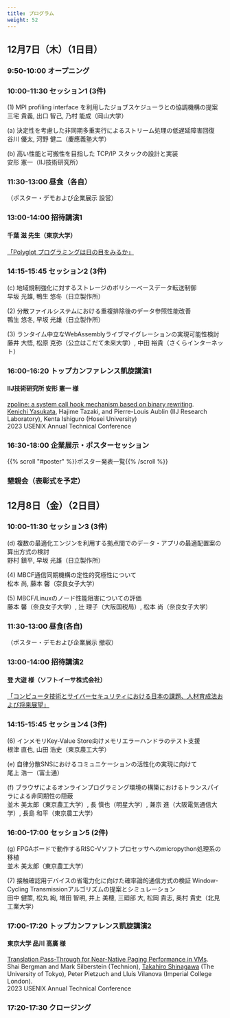 ```yaml
---
title: プログラム
weight: 52
---
```


## 12月7日（木）（1日目）

### 9:50-10:00 オープニング

### 10:00-11:30 セッション1 (3件)
(1) MPI profiling interface を利用したジョブスケジューラとの協調機構の提案<br>
     三宅 貴義, 出口 智己, 乃村 能成（岡山大学）

(a) 決定性を考慮した非同期多重実行によるストリーム処理の低遅延障害回復<br>
     谷川 優太, 河野 健二（慶應義塾大学）

(b) 高い性能と可搬性を目指した TCP/IP スタックの設計と実装<br>
     安形 憲一（IIJ技術研究所）

### 11:30-13:00 昼食（各自）

（ポスター・デモおよび企業展示 設営）

### 13:00-14:00 招待講演1

#### 千葉 滋 先生（東京大学）

[「Polyglot プログラミングは日の目をみるか」](#invite1)

###  14:15-15:45 セッション2 (3件)

(c) 地域規制強化に対するストレージのポリシーベースデータ転送制御<br>
    早坂 光雄, 鴨生 悠冬（日立製作所）

(2) 分散ファイルシステムにおける重複排除後のデータ参照性能改善<br>
    鴨生 悠冬, 早坂 光雄（日立製作所）

(3) ランタイム中立なWebAssemblyライブマイグレーションの実現可能性検討<br>
    藤井 大悟, 松原 克弥（公立はこだて未来大学）, 中田 裕貴（さくらインターネット）

### 16:00-16:20 トップカンファレンス凱旋講演1

#### IIJ技術研究所 安形 憲一 様

[zpoline: a system call hook mechanism based on binary rewriting](https://www.usenix.org/conference/atc23/presentation/yasukata).<br>
<u>Kenichi Yasukata</u>, Hajime Tazaki, and Pierre-Louis Aublin (IIJ Research Laboratory), Kenta Ishiguro (Hosei University)<br>
2023 USENIX Annual Technical Conference

### 16:30-18:00 企業展示・ポスターセッション

{{% scroll "#poster" %}}ポスター発表一覧{{% /scroll %}}

### 懇親会（表彰式を予定）



## 12月8日（金）（2日目）

### 10:00-11:30 セッション3 (3件)

(d) 複数の最適化エンジンを利用する拠点間でのデータ・アプリの最適配置案の算出方式の検討<br>
    野村 鎮平, 早坂 光雄（日立製作所）

(4) MBCF通信同期機構の定性的究極性について<br>
    松本 尚, 藤本 馨（奈良女子大学）

(5) MBCF/Linuxのノード性能阻害についての評価<br>
    藤本 馨（奈良女子大学）, 辻 理子（大阪国税局）, 松本 尚（奈良女子大学）

### 11:30-13:00 昼食(各自)

（ポスター・デモおよび企業展示 撤収）

### 13:00-14:00 招待講演2

#### 登 大遊 様（ソフトイーサ株式会社）

[「コンピュータ技術とサイバーセキュリティにおける日本の課題、人材育成法および将来展望」](#invite2)

### 14:15-15:45 セッション4 (3件)

(6) インメモリKey-Value Store向けメモリエラーハンドラのテスト支援<br>
     根津 直也, 山田 浩史（東京農工大学）

(e) 自律分散SNSにおけるコミュニケーションの活性化の実現に向けて<br>
     尾上 浩一（富士通）

(f) ブラウザによるオンラインプログラミング環境の構築におけるトランスパイラによる非同期性の隠蔽<br>
     並木 美太郎（東京農工大学）, 長 慎也（明星大学）, 兼宗 進（大阪電気通信大学）, 長島 和平（東京農工大学）

### 16:00-17:00 セッション5 (2件)

(g) FPGAボードで動作するRISC-Vソフトプロセッサへのmicropython処理系の移植<br>
     並木 美太郎（東京農工大学）

(7) 接触確認用デバイスの省電力化に向けた確率論的通信方式の検証 Window-Cycling Transmissionアルゴリズムの提案とシミュレーション<br>
    田中 健策, 松丸 絢, 増田 智明, 井上 美穂, 三廻部 大, 松岡 貴志, 奥村 貴史（北見工業大学）


### 17:00-17:20 トップカンファレンス凱旋講演2

#### 東京大学 品川 高廣 様

[Translation Pass-Through for Near-Native Paging Performance in VMs](https://www.usenix.org/conference/atc23/presentation/bergman).<br>
Shai Bergman and Mark Silberstein (Technion), <u>Takahiro Shinagawa</u> (The University of Tokyo), Peter Pietzuch and Llu&#237;s Vilanova (Imperial College London).<br>
2023 USENIX Annual Technical Conference

###  17:20-17:30 クロージング
